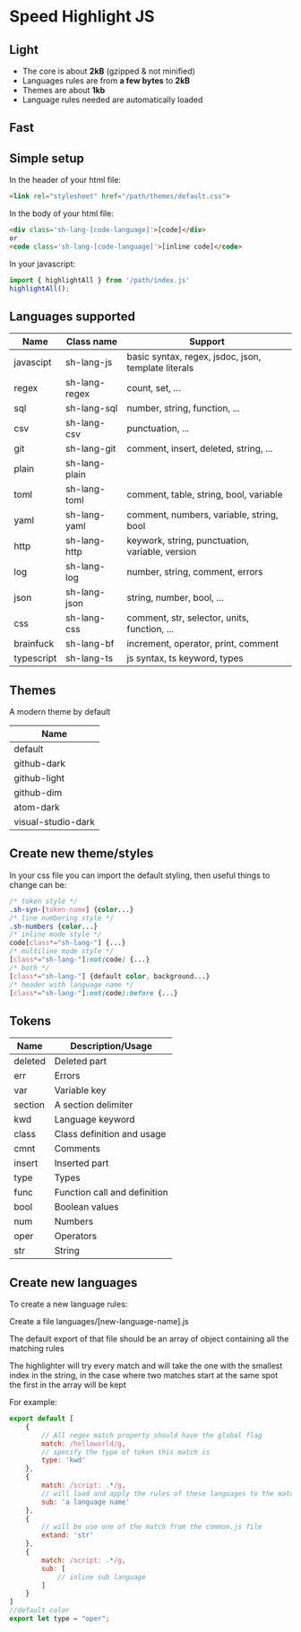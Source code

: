 # Speed Highlight JS

## Light

 * The core is about **2kB** (gzipped & not minified)
 * Languages rules are from **a few bytes** to **2kB**
 * Themes are about **1kb**
 * Language rules needed are automatically loaded

## Fast


## Simple setup

In the header of your html file:
```html
<link rel="stylesheet" href="/path/themes/default.css">
```

In the body of your html file:
```html
<div class='sh-lang-[code-language]'>[code]</div>
or
<code class='sh-lang-[code-language]'>[inline code]</code>
```

In your javascript:
```js
import { highlightAll } from '/path/index.js'
highlightAll();
```
## Languages supported

| Name       | Class name    | Support                                             |
| ---------- | ------------- | -------                                             |
| javascipt  | sh-lang-js    | basic syntax, regex, jsdoc, json, template literals |
| regex      | sh-lang-regex | count, set, ...                                     |
| sql        | sh-lang-sql   | number, string, function, ...                       |
| csv        | sh-lang-csv   | punctuation, ...                                    |
| git        | sh-lang-git   | comment, insert, deleted, string, ...               |
| plain      | sh-lang-plain |                                                     |
| toml       | sh-lang-toml  | comment, table, string, bool, variable              |
| yaml       | sh-lang-yaml  | comment, numbers, variable, string, bool            |
| http       | sh-lang-http  | keywork, string, punctuation, variable, version     |
| log        | sh-lang-log   | number, string, comment, errors                     |
| json       | sh-lang-json  | string, number, bool, ...                           |
| css        | sh-lang-css   | comment, str, selector, units, function, ...        |
| brainfuck  | sh-lang-bf    | increment, operator, print, comment                 |
| typescript | sh-lang-ts    | js syntax, ts keyword, types                        |

## Themes

A modern theme by default

| Name                |
| ------------------- |
| default             |
| github-dark         |
| github-light        |
| github-dim          |
| atom-dark           |
| visual-studio-dark  |

## Create new theme/styles

In your css file you can import the default styling,
then useful things to change can be:
```css
/* token style */
.sh-syn-[token-name] {color...}
/* line numbering style */
.sh-numbers {color...}
/* inline mode style */
code[class*="sh-lang-"] {...}
/* multiline mode style */
[class*="sh-lang-"]:not(code) {...}
/* both */
[class*="sh-lang-"] {default color, background...}
/* header with language name */
[class*="sh-lang-"]:not(code):before {...}
```

## Tokens

| Name       | Description/Usage            |
| ---------- | ---------------------------- |
| deleted    | Deleted part                 |
| err        | Errors                       |
| var        | Variable key                 |
| section    | A section delimiter          |
| kwd        | Language keyword             |
| class      | Class definition and usage   |
| cmnt       | Comments                     |
| insert     | Inserted part                |
| type       | Types                        |
| func       | Function call and definition |
| bool       | Boolean values               |
| num        | Numbers                      |
| oper       | Operators                    |
| str        | String                       |

## Create new languages

To create a new language rules:

Create a file languages/[new-language-name].js

The default export of that file should be an array of object containing all the matching rules

The highlighter will try every match and will take the one with the smallest index in the string,
in the case where two matches start at the same spot the first in the array will be kept

For example:
```js
export default [
	{
		// All regex match property should have the global flag
		match: /helloworld/g,
		// specify the type of token this match is
		type: 'kwd'
	},
	{
		match: /script: .*/g,
		// will load and apply the rules of these languages to the match
		sub: 'a language name'
	},
	{
		// will be use one of the match from the common.js file
		extand: 'str'
	},
	{
		match: /script: .*/g,
		sub: [
			// inline sub language
		]
	}
]
//default color
export let type = "oper";
```
